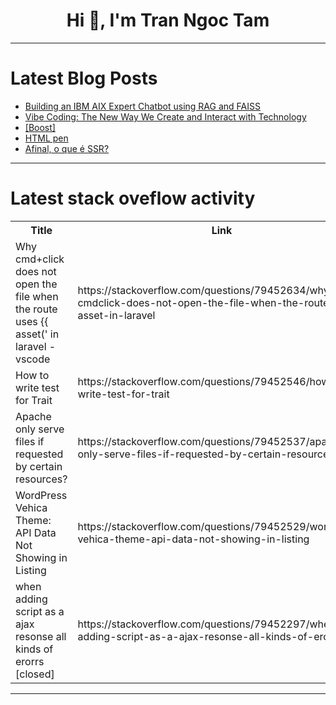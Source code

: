 <h1 align="center">Hi 👋, I'm Tran Ngoc Tam</h1>

---

# Latest Blog Posts 
<!-- BLOG-POST-LIST:START -->
- [Building an IBM AIX Expert Chatbot using RAG and FAISS](https://dev.to/kaustubhyerkade/building-an-ibm-aix-expert-chatbot-using-rag-and-faiss-1np2)
- [Vibe Coding: The New Way We Create and Interact with Technology](https://dev.to/gentoro/directive-programming-a-new-paradigm-for-genai-2kgd)
- [[Boost]](https://dev.to/gatan_compigni_649db22a7/-gfa)
- [HTML pen](https://dev.to/kumar_shiv_c91bb752346793/html-pen-557d)
- [Afinal, o que é SSR?](https://dev.to/marlloncps/afinal-o-que-e-ssr-1g4g)
<!-- BLOG-POST-LIST:END -->

---

# Latest stack oveflow activity
<table>
  <tr><th>Title</th><th>Link</th></tr>
  <!-- STACKOVERFLOW:START --><tr><td>Why cmd+click does not open the file when the route uses {{ asset&lpar;&#39; in laravel - vscode</td><td>https://stackoverflow.com/questions/79452634/why-cmdclick-does-not-open-the-file-when-the-route-uses-asset-in-laravel</td></tr><tr><td>How to write test for Trait</td><td>https://stackoverflow.com/questions/79452546/how-to-write-test-for-trait</td></tr><tr><td>Apache only serve files if requested by certain resources?</td><td>https://stackoverflow.com/questions/79452537/apache-only-serve-files-if-requested-by-certain-resources</td></tr><tr><td>WordPress Vehica Theme: API Data Not Showing in Listing</td><td>https://stackoverflow.com/questions/79452529/wordpress-vehica-theme-api-data-not-showing-in-listing</td></tr><tr><td>when adding script as a ajax resonse all kinds of erorrs [closed]</td><td>https://stackoverflow.com/questions/79452297/when-adding-script-as-a-ajax-resonse-all-kinds-of-erorrs</td></tr><!-- STACKOVERFLOW:END -->
</table>

---


